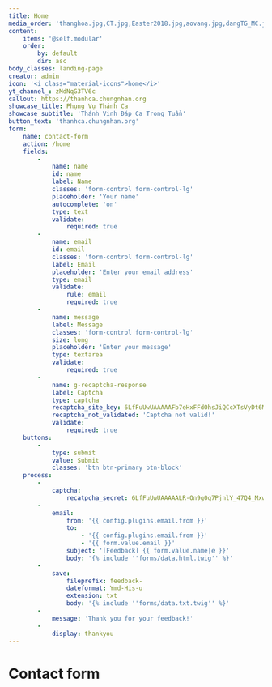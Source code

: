 ```yaml
---
title: Home
media_order: 'thanghoa.jpg,CT.jpg,Easter2018.jpg,aovang.jpg,dangTG_MC.jpg'
content:
    items: '@self.modular'
    order:
        by: default
        dir: asc
body_classes: landing-page
creator: admin
icon: '<i class="material-icons">home</i>'
yt_channel_: zMdNqG3TV6c
callout: https://thanhca.chungnhan.org
showcase_title: Phụng Vụ Thánh Ca
showcase_subtitle: 'Thánh Vinh Đáp Ca Trong Tuần'
button_text: 'thanhca.chungnhan.org'
form:
    name: contact-form
    action: /home
    fields:
        -
            name: name
            id: name
            label: Name
            classes: 'form-control form-control-lg'
            placeholder: 'Your name'
            autocomplete: 'on'
            type: text
            validate:
                required: true
        -
            name: email
            id: email
            classes: 'form-control form-control-lg'
            label: Email
            placeholder: 'Enter your email address'
            type: email
            validate:
                rule: email
                required: true
        -
            name: message
            label: Message
            classes: 'form-control form-control-lg'
            size: long
            placeholder: 'Enter your message'
            type: textarea
            validate:
                required: true
        -
            name: g-recaptcha-response
            label: Captcha
            type: captcha
            recaptcha_site_key: 6LfFuUwUAAAAAFb7eHxFFdOhsJiQCcXTsVyDt6M6
            recaptcha_not_validated: 'Captcha not valid!'
            validate:
                required: true
    buttons:
        -
            type: submit
            value: Submit
            classes: 'btn btn-primary btn-block'
    process:
        -
            captcha:
                recatpcha_secret: 6LfFuUwUAAAAALR-On9g0q7PjnlY_47Q4_Mxwz4S
        -
            email:
                from: '{{ config.plugins.email.from }}'
                to:
                    - '{{ config.plugins.email.from }}'
                    - '{{ form.value.email }}'
                subject: '[Feedback] {{ form.value.name|e }}'
                body: '{% include ''forms/data.html.twig'' %}'
        -
            save:
                fileprefix: feedback-
                dateformat: Ymd-His-u
                extension: txt
                body: '{% include ''forms/data.txt.twig'' %}'
        -
            message: 'Thank you for your feedback!'
        -
            display: thankyou
---
```


# Contact form
